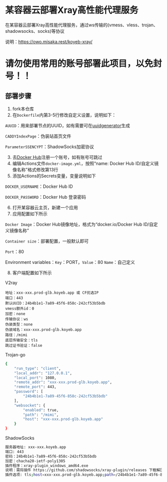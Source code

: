 # 某容器云部署Xray高性能代理服务

在某容器云部署Xray高性能代理服务，通过ws传输的(vmess、vless、trojan、shadowsocks、socks)等协议

说明：https://owo.misaka.rest/koyeb-xray/

# 请勿使用常用的账号部署此项目，以免封号！！

## 部署步骤

1. fork本仓库
2. 在`Dockerfile`内第3-5行修改自定义设置，说明如下：

`AUUID`：用来部署节点的UUID，如有需要可在[uuidgenerator](https://www.uuidgenerator.net/)生成

`CADDYIndexPage`：伪装站首页文件

`ParameterSSENCYPT`：ShadowSocks加密协议

3. 去[Docker Hub](https://hub.docker.com/)注册一个账号，如有账号可跳过
4. 编辑Actions文件`docker-image.yml`，按照“name: Docker Hub ID/自定义镜像名称”格式修改第13行
5. 添加Actions的Secrets变量，变量说明如下

`DOCKER_USERNAME`：Docker Hub ID

`DOCKER_PASSWORD`：Docker Hub 登录密码

6. 打开某容器云主页，新建一个应用
7. 应用配置如下所示

`Docker Image`：Docker Hub镜像地址，格式为“docker.io/Docker Hub ID/自定义镜像名称”

`Container size`：部署配置，一般默认即可

`Port`：80

Environment variables：`Key`：PORT，`Value`：80
`Name`：自己定义

8. 客户端配置如下所示

V2ray

```
地址：xxx-xxx.prod-glb.koyeb.app 或 CF优选IP
端口：443
默认UUID：24b4b1e1-7a89-45f6-858c-242cf53b5bdb
vmess额外id：0
加密：none
传输协议：ws
伪装类型：none
伪装域名：xxx-xxx.prod-glb.koyeb.app
路径：/mimi
底层传输安全：tls
跳过证书验证：false
```

Trojan-go

```bash
{
    "run_type": "client",
    "local_addr": "127.0.0.1",
    "local_port": 1080,
    "remote_addr": "xxx-xxx.prod-glb.koyeb.app",
    "remote_port": 443,
    "password": [
        "24b4b1e1-7a89-45f6-858c-242cf53b5bdb"
    ],
    "websocket": {
        "enabled": true,
        "path": "/mimi",
        "host": "xxx-xxx.prod-glb.koyeb.app"
    }
}
```

ShadowSocks

```bash
服务器地址: xxx-xxx.koyeb.app
端口: 443
密码：24b4b1e1-7a89-45f6-858c-242cf53b5bdb
加密：chacha20-ietf-poly1305
插件程序：xray-plugin_windows_amd64.exe
说明：需将插件 https://github.com/shadowsocks/xray-plugin/releases 下载解压后放至shadowsocks同目录
插件选项: tls;host=xxx-xxx.prod-glb.koyeb.app;path=/24b4b1e1-7a89-45f6-858c-242cf53b5bdb-ss
